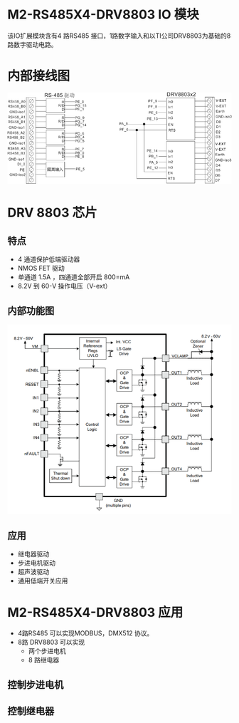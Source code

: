 # M2-RS485X4-DRV8803 IO 模块
该IO扩展模块含有4 路RS485 接口，1路数字输入和以TI公司DRV8803为基础的8路数字驱动电路。
# 内部接线图
![M2-RS485X4-DRV8803](./images/M2-RS485X4-DRV8803.png) 
# DRV 8803 芯片
## 特点
+ 4 通道保护低端驱动器
+ NMOS FET 驱动
+ 单通道 1.5A ，四通道全部开启 800=mA
+ 8.2V 到 60-V 操作电压（V-ext）
## 内部功能图
![M2-RS485X4-DRV8803](./images/DRV8803Internal.png) 
## 应用
+ 继电器驱动
+ 步进电机驱动
+ 超声波驱动
+ 通用低端开关应用
# M2-RS485X4-DRV8803 应用
- 4路RS485 可以实现MODBUS，DMX512 协议。
- 8路 DRV8803 可以实现
    - 两个步进电机
    - 8 路继电器
## 控制步进电机
## 控制继电器